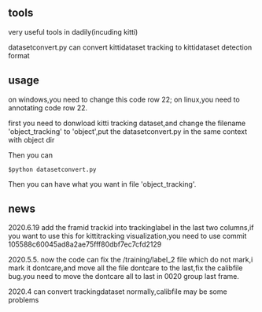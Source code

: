 ## tools
very useful tools in dadily(incuding kitti)

datasetconvert.py can convert kittidataset tracking to kittidataset detection format

## usage
 
on windows,you need to change this code row 22;
on linux,you need to annotating code row 22.

first you need to donwload kitti tracking dataset,and change the filename 'object_tracking' to 'object',put the datasetconvert.py in the same context with object dir

Then you can

```
$python datasetconvert.py 
```
Then you can have what you want in file 'object_tracking'.

## news
2020.6.19
add the framid trackid into trackinglabel in the last two columns,if you want to use this for 
kittitracking  visualization,you need to use commit 105588c60045ad8a2ae75fff80dbf7ec7cfd2129

2020.5.5.
now the code can fix the /training/label_2 file which do not mark,i mark it dontcare,and move all the file dontcare to the last,fix the calibfile bug.you need to move the dontcare all to last in 0020 group last frame. 

2020.4
can convert trackingdataset normally,calibfile may be some problems
